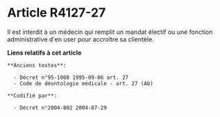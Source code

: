 # Article R4127-27

Il est interdit à un médecin qui remplit un mandat électif ou une fonction administrative d'en user pour accroître sa
clientèle.

**Liens relatifs à cet article**

	**Anciens textes**:

	  - Décret n°95-1000 1995-09-06 art. 27
	  - Code de déontologie médicale - art. 27 (Ab)

	**Codifié par**:

	  - Décret n°2004-802 2004-07-29
